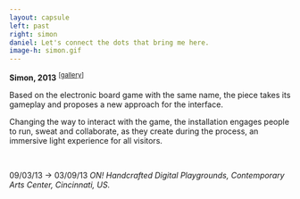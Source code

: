 ```yaml
---
layout: capsule
left: past
right: simon
daniel: Let's connect the dots that bring me here.
image-h: simon.gif
---
```

**Simon, 2013** <sup>[<a href="https://www.flickr.com/photos/danielarmengolaltayo/sets/72157696451678665">gallery</a>]</sup>

Based on the electronic board game with the same name, the piece takes its gameplay and proposes a new approach for the interface.

Changing the way to interact with the game, the installation engages people to run, sweat and collaborate, as they create during the process, an immersive light experience for all visitors.

<br>

09/03/13 → 03/09/13 *ON! Handcrafted Digital Playgrounds, Contemporary Arts Center, Cincinnati, US.*